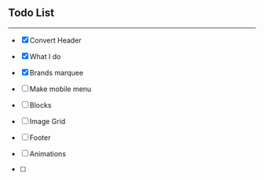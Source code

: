 ## Todo List
---
  - [x] Convert Header
  - [x] What I do  
  - [x] Brands marquee
  - [ ] Make mobile menu

  - [ ] Blocks
  - [ ] Image Grid
  - [ ] Footer
  - [ ] Animations
  - [ ] 

